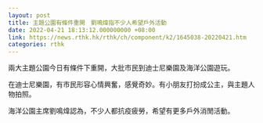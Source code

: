 ```yaml
---
layout: post
title: 主題公園有條件重開　劉鳴煒指不少人希望戶外活動
date: 2022-04-21 18:13:12.000000000 +08:00
link: https://news.rthk.hk/rthk/ch/component/k2/1645038-20220421.htm
categories: rthk
---
```


兩大主題公園今日有條件下重開，大批市民到迪士尼樂園及海洋公園遊玩。

在迪士尼樂園，有市民形容心情興奮，感覺奇妙。有小朋友打扮成公主，與主題人物拍照。

海洋公園主席劉鳴煒認為，不少人都抗疫疲勞，希望有更多戶外消閒活動。
